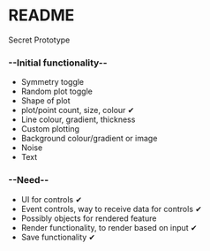 # README #

Secret Prototype

### --Initial functionality-- ###

* Symmetry toggle
* Random plot toggle
* Shape of plot
* plot/point count, size, colour ✔
* Line colour, gradient, thickness
* Custom plotting
* Background colour/gradient or image
* Noise
* Text

### --Need-- ###

* UI for controls ✔
* Event controls, way to receive data for controls ✔
* Possibly objects for rendered feature
* Render functionality, to render based on input ✔
* Save functionality ✔